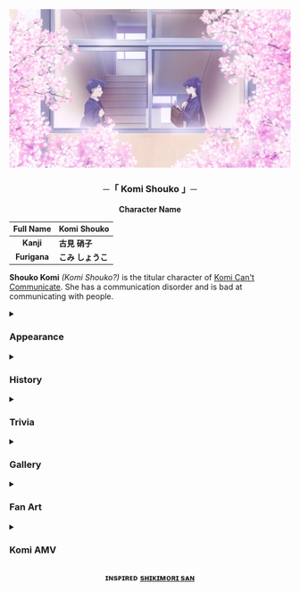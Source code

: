 <img src="https://github.com/KomiSanx/Komi/blob/main/Resources/Komi_Cover.jpg">

<h3 align="center">
    ─「 Komi Shouko 」─
</h3>
<div align="center"><b>
Character Name
</b>

| Full Name      | Komi Shouko     |
| :-: | :--------------------------|
| **Kanji**      | **古見 硝子**    | 
| **Furigana**   | **こみ しょうこ** |

</div>

**Shouko Komi** *(Komi Shouko?)* is the titular character of [Komi Can't Communicate](https://komisan-official.com). She has a communication disorder and is bad at communicating with people.

<details>
<summary><h3>Appearance</h3></summary>

> Shouko is described by her admirers as a girl with glossy dark purple/black hair that flows to her lower back, a slender body, and an incredibly beautiful face. She is usually seen wearing her school uniform.

<img src="https://github.com/KomiSanx/Komi/blob/main/Resources/Komi_Appearance.png">

</details>
<details>
<summary><h3>History</h3></summary>

> Though Shouko is regarded as the *Madonna* of her school, she is incapable of socializing with others to such a level that it can be called a communication disorder. She is unable to utter a word or sound in her daily life due to her crippling anxiety and fear of rejection by her peers. However, she dreams of overcoming this adversity and desires to build friendly relationships with others and make **100 friends**. The first person in her school to realize she had an inability to communicate well was her fellow classmate Tadano Hitohito. Tadano decided to help her overcome her anxiety and make her dream of 100 friends a reality. He became her first friend and with his help, Shouko now attempts to socialize with and befriend the other students of her class.

> Shouko hardly talks with people. If she is forced to speak, she trembles like a vibrating phone. She usually carries a notebook and writing utensils to communicate with her friends. However, when she forgets them, she freezes up.

</details>
<details>
<summary><h3>Trivia</h3></summary>

- Shouko likes cats.

- In the one-shot, Shouko was able to speak more, but spoke in tons of words that Hitohito could not keep up with.

- According to Ren Yamai, Shouko's legs are 84 cm in length, while her walking stride is 50 cm and the length of the nail of her index finger is the golden ratio.

- In Physical examination, Komi's vision is 1.5, her sitting height is 85, grip strength is 24 kg, body flexibility is 52 cm, side-stepping is 48x, sit-ups is 22x, shotput with handball is 26 m, 50 m sprint is 6.89s

- According to Yamai, Shouko wears 80 denier tights.

</details>

<details>
<summary><h3>Gallery</h3></summary>

<img src="https://github.com/KomiSanx/Komi/blob/main/Resources/Komi1.jpg">

<img src="https://github.com/KomiSanx/Komi/blob/main/Resources/Komi2.jpg">

<img src="https://github.com/KomiSanx/Komi/blob/main/Resources/Komi3.jpg">

<img src="https://github.com/KomiSanx/Komi/blob/main/Resources/Komi4.jpg">

<img src="https://github.com/KomiSanx/Komi/blob/main/Resources/Komi5.jpg">

</details>
<details>
<summary><h3>Fan Art</h3></summary>

<img src="https://github.com/KomiSanx/Komi/blob/main/Resources/80s_Style_Komi_by_Blue_the_Bone.jpg">

<img src="https://github.com/KomiSanx/Komi/blob/main/Resources/First_Kiss_-1_by_Harrybatman.jpg">

<img src="https://github.com/KomiSanx/Komi/blob/main/Resources/Komi-san_and_Strawberry_shortcake..._by_rinsachii.png">

<img src="https://github.com/KomiSanx/Komi/blob/main/Resources/Komi_%26_Tadano_with_drip_by_BoHumbo.jpg">

<img src="https://github.com/KomiSanx/Komi/blob/main/Resources/Komi_and_Tadano_cooking_together_by_bapbapboopboop.jpg">

<img src="https://github.com/KomiSanx/Komi/blob/main/Resources/Komi_san..._by_takitaaaa.jpg">

<img src="https://github.com/KomiSanx/Komi/blob/main/Resources/Within_Reason_by_Bohumbo.jpg">

</details>
<details>
<summary><h3>Komi AMV</h3></summary>

https://user-images.githubusercontent.com/118183533/202777739-2d403280-50de-4205-beb3-2aa60e6cff27.mp4

</details>
<div align="center">

**ɪɴsᴘɪʀᴇᴅ** [**sʜɪᴋɪᴍᴏʀɪ sᴀɴ**](https://github.com/ikx7a/Shikimori-San)
